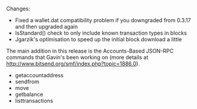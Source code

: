 ﻿Changes:
* Fixed a wallet.dat compatibility problem if you downgraded from 0.3.17 and then upgraded again
* IsStandard() check to only include known transaction types in blocks
* Jgarzik's optimisation to speed up the initial block download a little

The main addition in this release is the Accounts-Based JSON-RPC commands that Gavin's been working on (more details at http://www.bitsend.org/smf/index.php?topic=1886.0).  
* getaccountaddress
* sendfrom
* move
* getbalance
* listtransactions

